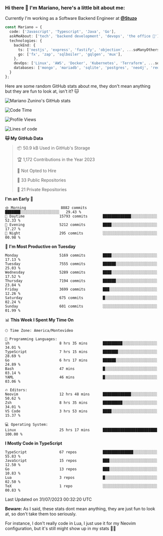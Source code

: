 ### Hi there 👋 I'm Mariano, here's a little bit about me:

Currently I'm working as a Software Backend Engineer at [**@Stuzo**](https://www.stuzo.com/)

```ts
const Mariano = {
  code: ['Javascript', 'Typescript', 'Java', 'Go'],
  askMeAbout: ['tech', 'backend development', 'devops', 'the office 💼'],
  technologies: {
    backEnd: {
      ts: ['nestjs', 'express', 'fastify', 'objection', ...soManyOthersFrameworks],
      go: ['fx', 'zap', 'sqlboiler', 'gqlgen', 'mux'],
    },
    devOps: ['Linux', 'AWS', 'Docker', 'Kubernetes', 'Terraform', ...soManyOthersTools],
    databases: ['mongo', 'mariadb', 'sqlite', 'postgres', 'neo4j', 'redis'],
  }
};
```

Here are some random GitHub stats about me, they don't mean anything but they are fun to look at, isn't it? 🐱

![Mariano Zunino's GitHub stats](https://github-readme-stats.vercel.app/api?username=marianozunino&count_private=true&show_icons=true&theme=radical)

<!--START_SECTION:waka-->
![Code Time](http://img.shields.io/badge/Code%20Time-995%20hrs%2048%20mins-blue)

![Profile Views](http://img.shields.io/badge/Profile%20Views-0-blue)

![Lines of code](https://img.shields.io/badge/From%20Hello%20World%20I%27ve%20Written-9.8%20million%20lines%20of%20code-blue)

**🐱 My GitHub Data** 

> 📦 50.9 kB Used in GitHub's Storage 
 > 
> 🏆 1,172 Contributions in the Year 2023
 > 
> 🚫 Not Opted to Hire
 > 
> 📜 33 Public Repositories 
 > 
> 🔑 21 Private Repositories 
 > 
**I'm an Early 🐤** 

```text
🌞 Morning                8882 commits        ███████░░░░░░░░░░░░░░░░░░   29.43 % 
🌆 Daytime                15793 commits       █████████████░░░░░░░░░░░░   52.33 % 
🌃 Evening                5212 commits        ████░░░░░░░░░░░░░░░░░░░░░   17.27 % 
🌙 Night                  295 commits         ░░░░░░░░░░░░░░░░░░░░░░░░░   00.98 % 
```
📅 **I'm Most Productive on Tuesday** 

```text
Monday                   5169 commits        ████░░░░░░░░░░░░░░░░░░░░░   17.13 % 
Tuesday                  7555 commits        ██████░░░░░░░░░░░░░░░░░░░   25.03 % 
Wednesday                5289 commits        ████░░░░░░░░░░░░░░░░░░░░░   17.52 % 
Thursday                 7194 commits        ██████░░░░░░░░░░░░░░░░░░░   23.84 % 
Friday                   3699 commits        ███░░░░░░░░░░░░░░░░░░░░░░   12.26 % 
Saturday                 675 commits         █░░░░░░░░░░░░░░░░░░░░░░░░   02.24 % 
Sunday                   601 commits         ░░░░░░░░░░░░░░░░░░░░░░░░░   01.99 % 
```


📊 **This Week I Spent My Time On** 

```text
🕑︎ Time Zone: America/Montevideo

💬 Programming Languages: 
sh                       8 hrs 35 mins       █████████░░░░░░░░░░░░░░░░   34.01 % 
TypeScript               7 hrs 15 mins       ███████░░░░░░░░░░░░░░░░░░   28.69 % 
Go                       6 hrs 17 mins       ██████░░░░░░░░░░░░░░░░░░░   24.89 % 
Bash                     47 mins             █░░░░░░░░░░░░░░░░░░░░░░░░   03.14 % 
YAML                     46 mins             █░░░░░░░░░░░░░░░░░░░░░░░░   03.06 % 

🔥 Editors: 
Neovim                   12 hrs 48 mins      █████████████░░░░░░░░░░░░   50.62 % 
Zsh                      8 hrs 35 mins       █████████░░░░░░░░░░░░░░░░   34.01 % 
VS Code                  3 hrs 53 mins       ████░░░░░░░░░░░░░░░░░░░░░   15.37 % 

💻 Operating System: 
Linux                    25 hrs 17 mins      █████████████████████████   100.00 % 
```

**I Mostly Code in TypeScript** 

```text
TypeScript               67 repos            ██████████████░░░░░░░░░░░   55.83 % 
JavaScript               15 repos            ███░░░░░░░░░░░░░░░░░░░░░░   12.50 % 
Go                       13 repos            ███░░░░░░░░░░░░░░░░░░░░░░   10.83 % 
Lua                      3 repos             █░░░░░░░░░░░░░░░░░░░░░░░░   02.50 % 
TeX                      1 repo              ░░░░░░░░░░░░░░░░░░░░░░░░░   00.83 % 
```




 Last Updated on 31/07/2023 00:32:20 UTC
<!--END_SECTION:waka-->

**Beware:** As I said, these stats dont mean anything, they are just fun to look at, so don't take them too seriously.

For instance, I don't really code in Lua, I just use it for my Neovim configuration, but it's still might show up in my stats 🤷‍♂️
